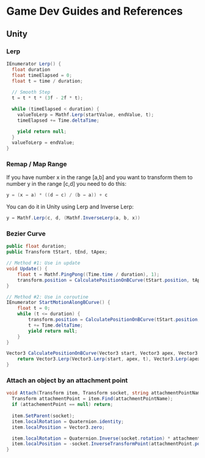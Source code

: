 # Game Dev Guides and References

## Unity

### Lerp
```csharp
IEnumerator Lerp() {
  float duration
  float timeElapsed = 0;
  float t = time / duration;
  
  // Smooth Step
  t = t * t * (3f - 2f * t);

  while (timeElapsed < duration) {
    valueToLerp = Mathf.Lerp(startValue, endValue, t);
    timeElapsed += Time.deltaTime;

    yield return null;
  }
  valueToLerp = endValue;
}
```

### Remap / Map Range
If you have number x in the range [a,b] and you want to transform them to number y in the range [c,d] you need to do this:
```csharp
y = (x − a) * ((d − c) / (b − a)) + c
```
You can do it in Unity using Lerp and Inverse Lerp:
```csharp
y = Mathf.Lerp(c, d, (Mathf.InverseLerp(a, b, x))
```

### Bezier Curve

```csharp
public float duration;
public Transform tStart, tEnd, tApex;

// Method #1: Use in update
void Update() {
    float t = Mathf.PingPong((Time.time / duration), 1);
    transform.position = CalculatePositionOnBCurve(tStart.position, tApex.position, tEnd.position, t);
}

// Method #2: Use in coroutine
IEnumerator StartMotionAlongBCurve() {
    float t = 0;
    while (t <= duration) {
        transform.position = CalculatePositionOnBCurve(tStart.position, tApex.position, tEnd.position, t);
        t += Time.deltaTime;
        yield return null;
    }
}

Vector3 CalculatePositionOnBCurve(Vector3 start, Vector3 apex, Vector3 end, float t) {
    return Vector3.Lerp(Vector3.Lerp(start, apex, t), Vector3.Lerp(apex, end, t), t);
}
```

### Attach an object by an attachment point
```csharp
void Attach(Transform item, Transform socket, string attachmentPointName) {
  Transform attachmentPoint = item.Find(attachmentPointName);
  if (attachementPoint == null) return;
  
  item.SetParent(socket);
  item.localRotation = Quaternion.identity;
  item.localPosition = Vector3.zero;

  item.localRotation = Quaternion.Inverse(socket.rotation) * attachmentPoint.rotation;
  item.localPosition = -socket.InverseTransformPoint(attachmentPoint.position);
}
```
